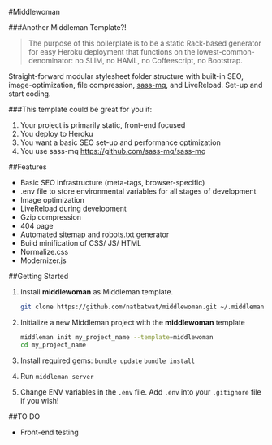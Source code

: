 #Middlewoman


###Another Middleman Template?!
> The purpose of this boilerplate is to be a static Rack-based generator for easy Heroku deployment that functions on the lowest-common-denominator: no SLIM, no HAML, no Coffeescript, no Bootstrap. 

Straight-forward modular stylesheet folder structure with built-in SEO, image-optimization, file compression, [sass-mq](https://github.com/sass-mq/sass-mq), and LiveReload. Set-up and start coding.

###This template could be great for you if:
1. Your project is primarily static, front-end focused 
2. You deploy to Heroku
3. You want a basic SEO set-up and performance optimization
4. You use sass-mq <https://github.com/sass-mq/sass-mq>

##Features
- Basic SEO infrastructure (meta-tags, browser-specific)
- .env file to store environmental variables for all stages of development
- Image optimization
- LiveReload during development
- Gzip compression
- 404 page
- Automated sitemap and robots.txt generator
- Build minification of CSS/ JS/ HTML
- Normalize.css
- Modernizer.js

##Getting Started

1. Install **middlewoman** as Middleman template.

    ```bash
    git clone https://github.com/natbatwat/middlewoman.git ~/.middleman/middlewoman
    ```

2.  Initialize a new Middleman project with the **middlewoman** template

    ```bash
    middleman init my_project_name --template=middlewoman
    cd my_project_name
    ```

4. Install required gems: `bundle update` `bundle install`

5. Run `middleman server`

6. Change ENV variables in the `.env` file. Add `.env` into your `.gitignore` file if you wish!

##TO DO
- Front-end testing
